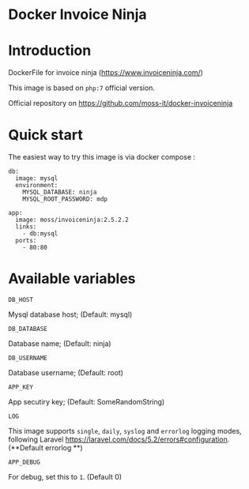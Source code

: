 Docker Invoice Ninja
====================

# Introduction

DockerFile for invoice ninja (https://www.invoiceninja.com/)

This image is based on `php:7` official version.

Official repository on https://github.com/moss-it/docker-invoiceninja

# Quick start

The easiest way to try this image is via docker compose :

```
db:
  image: mysql
  environment:
    MYSQL_DATABASE: ninja
    MYSQL_ROOT_PASSWORD: mdp

app:
  image: moss/invoiceninja:2.5.2.2
  links:
    - db:mysql
  ports:
    - 80:80
```

# Available variables


`DB_HOST`

Mysql database host; (Default: mysql)

`DB_DATABASE`

Database name; (Default: ninja)

`DB_USERNAME`

Database username; (Default: root)

`APP_KEY`

App secutiry key; (Default: SomeRandomString)

`LOG`


This image supports `single`, `daily`, `syslog` and `errorlog` logging modes,
following Laravel https://laravel.com/docs/5.2/errors#configuration. (**Default errorlog **)

`APP_DEBUG` 

For debug, set this to `1`. (Default 0)
